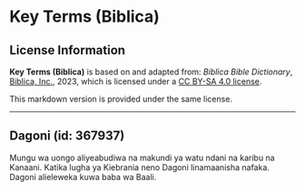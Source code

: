 # Key Terms (Biblica)

## License Information

**Key Terms (Biblica)** is based on and adapted from: _Biblica Bible Dictionary_, [Biblica, Inc.](https://www.biblica.com/), 2023, which is licensed under a [CC BY-SA 4.0 license](https://creativecommons.org/licenses/by-sa/4.0/legalcode.en).

This markdown version is provided under the same license.



--------------------------------

## Dagoni (id: 367937)

Mungu wa uongo aliyeabudiwa na makundi ya watu ndani na karibu na Kanaani. Katika lugha ya Kiebrania neno Dagoni linamaanisha nafaka. Dagoni alieleweka kuwa baba wa Baali.


